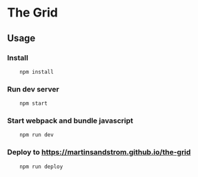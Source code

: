 # The Grid

## Usage

### Install

```console
    npm install
```

### Run dev server

```console
    npm start
```
### Start webpack and bundle javascript

```console
    npm run dev
```

### Deploy to https://martinsandstrom.github.io/the-grid

```console
    npm run deploy
```
